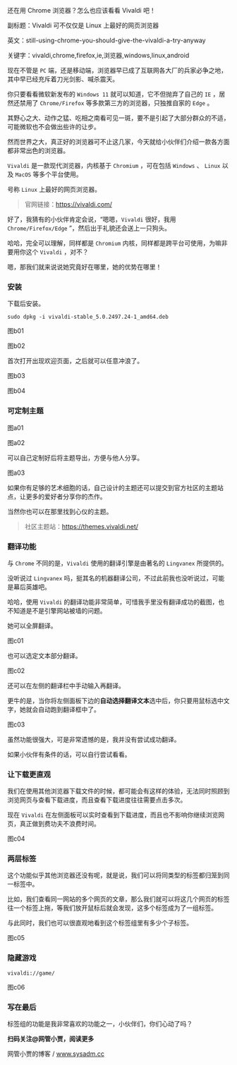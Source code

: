 还在用 Chrome 浏览器？怎么也应该看看 Vivaldi 吧！

副标题：Vivaldi 可不仅仅是 Linux 上最好的网页浏览器

英文：still-using-chrome-you-should-give-the-vivaldi-a-try-anyway

关键字：vivaldi,chrome,firefox,ie,浏览器,windows,linux,android



现在不管是 `PC` 端，还是移动端，浏览器早已成了互联网各大厂的兵家必争之地，其中早已经充斥着刀光剑影、喊杀震天。

你只要看看微软新发布的 `Windows 11` 就可以知道，它不但抛弃了自己的 `IE` ，居然还禁用了 `Chrome/Firefox` 等多款第三方的浏览器，只独推自家的 `Edge` 。

其野心之大、动作之猛、吃相之南看可见一斑，要不是引起了大部分群众的不适，可能微软也不会做出些许的让步。

然而世界之大，真正好的浏览器可不止这几家，今天就给小伙伴们介绍一款各方面都非常出色的浏览器。



`Vivaldi` 是一款现代浏览器，内核基于 `Chromium` ，可在包括 `Windows` 、 `Linux` 以及 `MacOS` 等多个平台使用。

号称 `Linux` 上最好的网页浏览器。

> 官网链接：https://vivaldi.com/



好了，我猜有的小伙伴肯定会说，“嗯嗯，`Vivaldi` 很好，我用 `Chrome/Firefox/Edge` ”，然后出于礼貌还会送上一只狗头。

哈哈，完全可以理解，同样都是 `Chromium` 内核，同样都是跨平台可使用，为嘛非要用你这个 `Vivaldi` ，对不？

嗯，那我们就来说说她究竟好在哪里，她的优势在哪里！



### 安装

下载后安装。

```
sudo dpkg -i vivaldi-stable_5.0.2497.24-1_amd64.deb
```

图b01

图b02



首次打开出现欢迎页面，之后就可以任意冲浪了。

图b03

图b04



### 可定制主题

图a01

图a02



可以自己定制好后将主题导出，方便与他人分享。

图a03



如果你有足够的艺术细胞的话，自己设计的主题还可以提交到官方社区的主题站点，让更多的爱好者分享你的杰作。

当然你也可以在那里找到心仪的主题。

> 社区主题站：https://themes.vivaldi.net/



### 翻译功能

与 `Chrome` 不同的是，`Vivaldi` 使用的翻译引擎是由著名的 `Lingvanex` 所提供的。

没听说过 `Lingvanex` 吗，挺其名的机器翻译公司，不过此前我也没听说过，可能是幕后英雄吧。

哈哈，使用 `Vivaldi` 的翻译功能非常简单，可惜我手里没有翻译成功的截图，也不知道是不是引擎网站被墙的问题。



她可以全屏翻译。

图c01



也可以选定文本部分翻译。

图c02



还可以在左侧的翻译栏中手动输入再翻译。

更牛的是，当你将左侧面板下边的**自动选择翻译文本**选中后，你只要用鼠标选中文字，她就会自动跑到翻译框中了。

图c03



虽然功能很强大，可是非常遗憾的是，我并没有尝试成功翻译。

如果小伙伴有条件的话，可以自行尝试看看。



### 让下载更直观

我们在使用其他浏览器下载文件的时候，都可能会有这样的体验，无法同时照顾到浏览网页与查看下载进度，而且查看下载进度往往需要点击多次。

现在 `Vivaldi` 在左侧面板可以实时查看到下载进度，而且也不影响你继续浏览网页，真正做到费功夫不浪费时间。

图c04





### 两层标签

这个功能似乎其他浏览器还没有呢，就是说，我们可以将同类型的标签都归笼到同一标签中。

比如，我们查看同一网站的多个网页的文章，那么我们就可以将这几个网页的标签往一个标签上拖，等我们放开鼠标后就会发现，这多个标签成为了一组标签。

与此同时，我们也可以很直观地看到这个标签组里有多少个子标签。

图c05







### 隐藏游戏

```
vivaldi://game/
```

图c06



### 写在最后

标签组的功能是我非常喜欢的功能之一，小伙伴们，你们心动了吗？





**扫码关注@网管小贾，阅读更多**

网管小贾的博客 / www.sysadm.cc
